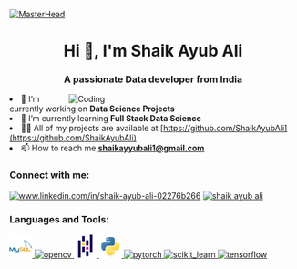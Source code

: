 [![MasterHead](https://1.bp.blogspot.com/-7A4WynwLsM...
)](https://cdn.pixabay.com/photo/2015/04/23/22/00/tree-736885__340.jpg
)

<h1 align="center">Hi 👋, I'm Shaik Ayub Ali</h1>
<h3 align="center">A passionate Data developer from India</h3>
<img align = "right" alt="Coding" width="400" src="https://th.bing.com/th/id/OIP.uCk6eXEUAurFIX4NzlNBqgAAAA?rs=1&pid=ImgDetMain"

- 🔭 I’m currently working on **Data Science Projects**
- 🌱 I’m currently learning **Full Stack Data Science**
- 👨‍💻 All of my projects are available at [https://github.com/ShaikAyubAli](https://github.com/ShaikAyubAli)
- 📫 How to reach me **shaikayyubali1@gmail.com**

<h3 align="left">Connect with me:</h3>
<p align="left">
<a href="https://linkedin.com/in/www.linkedin.com/in/shaik-ayub-ali-02276b266" target="blank"><img align="center" src="https://raw.githubusercontent.com/rahuldkjain/github-profile-readme-generator/master/src/images/icons/Social/linked-in-alt.svg" alt="www.linkedin.com/in/shaik-ayub-ali-02276b266" height="30" width="40" /></a>
<a href="https://kaggle.com/shaik ayub ali" target="blank"><img align="center" src="https://raw.githubusercontent.com/rahuldkjain/github-profile-readme-generator/master/src/images/icons/Social/kaggle.svg" alt="shaik ayub ali" height="30" width="40" /></a>
</p>

<h3 align="left">Languages and Tools:</h3>
<p align="left"> <a href="https://www.mysql.com/" target="_blank" rel="noreferrer"> <img src="https://raw.githubusercontent.com/devicons/devicon/master/icons/mysql/mysql-original-wordmark.svg" alt="mysql" width="40" height="40"/> </a> <a href="https://opencv.org/" target="_blank" rel="noreferrer"> <img src="https://www.vectorlogo.zone/logos/opencv/opencv-icon.svg" alt="opencv" width="40" height="40"/> </a> <a href="https://pandas.pydata.org/" target="_blank" rel="noreferrer"> <img src="https://raw.githubusercontent.com/devicons/devicon/2ae2a900d2f041da66e950e4d48052658d850630/icons/pandas/pandas-original.svg" alt="pandas" width="40" height="40"/> </a> <a href="https://www.python.org" target="_blank" rel="noreferrer"> <img src="https://raw.githubusercontent.com/devicons/devicon/master/icons/python/python-original.svg" alt="python" width="40" height="40"/> </a> <a href="https://pytorch.org/" target="_blank" rel="noreferrer"> <img src="https://www.vectorlogo.zone/logos/pytorch/pytorch-icon.svg" alt="pytorch" width="40" height="40"/> </a> <a href="https://scikit-learn.org/" target="_blank" rel="noreferrer"> <img src="https://upload.wikimedia.org/wikipedia/commons/0/05/Scikit_learn_logo_small.svg" alt="scikit_learn" width="40" height="40"/> </a> <a href="https://www.tensorflow.org" target="_blank" rel="noreferrer"> <img src="https://www.vectorlogo.zone/logos/tensorflow/tensorflow-icon.svg" alt="tensorflow" width="40" height="40"/> </a> </p>


